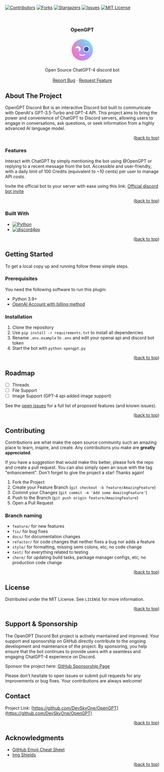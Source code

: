 <!-- Template for readme used: https://github.com/othneildrew/Best-README-Template -->
<a name="readme-top"></a>

<!-- PROJECT SHIELDS -->
<!--
*** I'm using markdown "reference style" links for readability.
*** Reference links are enclosed in brackets [ ] instead of parentheses ( ).
*** See the bottom of this document for the declaration of the reference variables
*** for contributors-url, forks-url, etc. This is an optional, concise syntax you may use.
*** https://www.markdownguide.org/basic-syntax/#reference-style-links
-->
[![Contributors][contributors-shield]][contributors-url]
[![Forks][forks-shield]][forks-url]
[![Stargazers][stars-shield]][stars-url]
[![Issues][issues-shield]][issues-url]
[![MIT License][license-shield]][license-url]


<!-- PROJECT LOGO -->
<br />
<div align="center">
<h3 align="center">OpenGPT</h3>

  <a href="https://github.com/DevSkyOne/OpenGPT">
    <img src="images/opengpt-nobg.png" alt="Logo" width="80" height="80">
  </a>

  <p align="center">
    Open Source ChatGPT-4 discord bot
    <br />
    <br />
    <a href="https://github.com/DevSkyOne/OpenGPT/issues">Report Bug</a>
    ·
    <a href="https://github.com/DevSkyOne/OpenGPT/issues">Request Feature</a>
  </p>
</div>

<!-- ABOUT THE PROJECT -->

## About The Project

OpenGPT Discord Bot is an interactive Discord bot built to communicate with OpenAI's GPT-3.5-Turbo and GPT-4 API. This project aims to bring the power and convenience of ChatGPT to Discord servers, allowing users to engage in conversations, ask questions, or seek information from a highly advanced AI language model.

<p align="right">(<a href="#readme-top">back to top</a>)</p>


### Features

Interact with ChatGPT by simply mentioning the bot using @OpenGPT or replying to a recent message from the bot.
Accessible and user-friendly, with a daily limit of 100 Credits (equivalent to ~10 cents) per user to manage API costs.

Invite the official bot to your server with ease using this link: [Official discord bot invite](https://discord.com/api/oauth2/authorize?client_id=646411900267135004&permissions=274877975552&scope=bot%20applications.commands)

<p align="right">(<a href="#readme-top">back to top</a>)</p>

### Built With

* [![Python][Python]][Python-url]
* [![discord4py][discord4py]][discord4py-url]

<p align="right">(<a href="#readme-top">back to top</a>)</p>


<!-- GETTING STARTED -->

## Getting Started

To get a local copy up and running follow these simple steps.

### Prerequisites

You need the following software to run this plugin:

* Python 3.9+
* [OpenAI Account with billing method](https://platform.openai.com/account/usage)

### Installation

1. Clone the repository
2. Use `pip install -r requirements.txt` to install all dependencies
3. Rename `.env.example` to `.env` and edit your openai api and discord bot token
4. Start the bot with `python opengpt.py` 

<p align="right">(<a href="#readme-top">back to top</a>)</p>

<!-- ROADMAP -->

## Roadmap

- [ ] Threads
- [ ] File Support
- [ ] Image Support (GPT-4 api added image support)

See the [open issues](https://github.com/DevSkyOne/OpenGPT/issues?q=is%3Aissue+is%3Aopen+sort%3Aupdated-desc) for a full
list of proposed features (and known issues).

<p align="right">(<a href="#readme-top">back to top</a>)</p>



<!-- CONTRIBUTING -->

## Contributing

Contributions are what make the open source community such an amazing place to learn, inspire, and create. Any
contributions you make are **greatly appreciated**.

If you have a suggestion that would make this better, please fork the repo and create a pull request. You can also
simply open an issue with the tag "enhancement".
Don't forget to give the project a star! Thanks again!

1. Fork the Project
2. Create your Feature Branch (`git checkout -b feature/AmazingFeature`)
3. Commit your Changes (`git commit -m 'Add some AmazingFeature'`)
4. Push to the Branch (`git push origin feature/AmazingFeature`)
5. Open a Pull Request

### Branch naming

* `feature/` for new features
* `fix/` for bug fixes
* `docs/` for documentation changes
* `refactor/` for code changes that neither fixes a bug nor adds a feature
* `style/` for formatting, missing semi colons, etc; no code change
* `test/` for everything related to testing
* `chore/` for updating build tasks, package manager configs, etc; no production code change

<p align="right">(<a href="#readme-top">back to top</a>)</p>



<!-- LICENSE -->

## License

Distributed under the MIT License. See `LICENSE` for more information.

<p align="right">(<a href="#readme-top">back to top</a>)</p>


## Support & Sponsorship

The OpenGPT Discord Bot project is actively maintained and improved. Your support and sponsorship on GitHub directly contribute to the ongoing development and maintenance of the project. By sponsoring, you help ensure that the bot continues to provide users with a seamless and engaging ChatGPT-4 experience on Discord.

Sponsor the project here: [GitHub Sponsorship Page](https://github.com/sponsors/CoasterFreakDE)

Please don't hesitate to open issues or submit pull requests for any improvements or bug fixes. Your contributions are always welcome!



<!-- CONTACT -->

## Contact

Project Link: [https://github.com/DevSkyOne/OpenGPT](https://github.com/DevSkyOne/OpenGPT)

<p align="right">(<a href="#readme-top">back to top</a>)</p>



<!-- ACKNOWLEDGMENTS -->

## Acknowledgments

* [GitHub Emoji Cheat Sheet](https://www.webpagefx.com/tools/emoji-cheat-sheet)
* [Img Shields](https://shields.io)

<p align="right">(<a href="#readme-top">back to top</a>)</p>



<!-- MARKDOWN LINKS & IMAGES -->
<!-- https://www.markdownguide.org/basic-syntax/#reference-style-links -->

[contributors-shield]: https://img.shields.io/github/contributors/DevSkyOne/OpenGPT.svg?style=for-the-badge
[contributors-url]: https://github.com/DevSkyOne/OpenGPT/graphs/contributors
[forks-shield]: https://img.shields.io/github/forks/DevSkyOne/OpenGPT.svg?style=for-the-badge
[forks-url]: https://github.com/DevSkyOne/OpenGPT/network/members
[stars-shield]: https://img.shields.io/github/stars/DevSkyOne/OpenGPT.svg?style=for-the-badge
[stars-url]: https://github.com/DevSkyOne/OpenGPT/stargazers
[issues-shield]: https://img.shields.io/github/issues/CoasterFDevSkyOnereakDE/OpenGPT.svg?style=for-the-badge
[issues-url]: https://github.com/DevSkyOne/OpenGPT/issues
[license-shield]: https://img.shields.io/github/license/DevSkyOne/OpenGPT.svg?style=for-the-badge
[license-url]: https://github.com/DevSkyOne/OpenGPT/blob/main/LICENSE
[Python]: https://img.shields.io/badge/Language-Python-green
[Python-url]: https://www.python.org/
[discord4py]: https://img.shields.io/badge/Framework-discord4py-blue
[discord4py-url]: https://github.com/mccoderpy/discord.py-message-components
